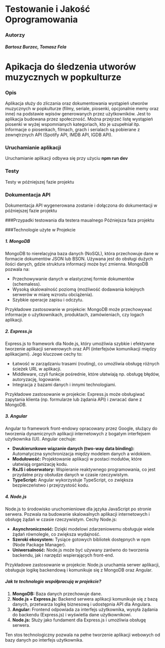 Testowanie i Jakość Oprogramowania
=============
### **Autorzy**
##### **Bartosz Burzec, Tomasz Fela**



# **Apikacja do śledzenia utworów muzycznych w popkulturze**

### Opis 
Aplikacja służy do zliczania oraz dokumentowania wystąpień utworów muzycznych w popkulturze (filmy, seriale, piosenki, opcjonalnie memy oraz inne) na podstawie wpisów generowanych przez użytkowników. Jest to aplikacja budowana przez społeczność. Można przejrzeć listę wystąpień piosenki w wyżej wspomnianych kategoriach, kto je uzupełniał itp. Informacje o piosenkach, filmach, grach i serialach są pobierane z zewnętrznych API (Spotify API, IMDB API, IGDB API).


### Uruchamianie aplikacji
Uruchamianie aplikacji odbywa się przy użyciu **npm run dev**

### Testy
Testy w późniejszej fazie projektu

### Dokumentacja API
Dokumentacja API wygenerowana zostanie i dołączona do dokumentacji w późniejszej fazie projektu

###Przypadki testowania dla testera maualnego
Późniejsza faza projektu

###Technologie użyte w Projekcie 

##### 1. MongoDB
MongoDB to nierelacyjna baza danych (NoSQL), która przechowuje dane w formacie dokumentów JSON lub BSON. Używana jest do obsługi dużych ilości danych, gdzie struktura informacji może być zmienna. MongoDB pozwala na:

- Przechowywanie danych w elastycznej formie dokumentów (schemaless).
- Wysoką skalowalność poziomą (możliwość dodawania kolejnych serwerów w miarę wzrostu obciążenia).
- Szybkie operacje zapisu i odczytu.

Przykładowe zastosowanie w projekcie: MongoDB może przechowywać informacje o użytkownikach, produktach, zamówieniach, czy logach aplikacji.

##### 2. Express.js
Express.js to framework dla Node.js, który umożliwia szybkie i efektywne tworzenie aplikacji serwerowych oraz API (interfejsów komunikacji między aplikacjami). Jego kluczowe cechy to:

- Łatwość w zarządzaniu trasami (routing), co umożliwia obsługę różnych ścieżek URL w aplikacji.
- Middleware, czyli funkcje pośrednie, które ułatwiają np. obsługę błędów, autoryzację, logowanie.
- Integracja z bazami danych i innymi technologiami.

Przykładowe zastosowanie w projekcie: Express.js może obsługiwać zapytania klienta (np. formularze lub żądania API) i zwracać dane z MongoDB.

##### 3. Angular
Angular to framework front-endowy opracowany przez Google, służący do tworzenia dynamicznych aplikacji internetowych z bogatym interfejsem użytkownika (UI). Angular cechuje:

- **Dwukierunkowe wiązanie danych (two-way data binding):** Automatyczna synchronizacja między modelem danych a widokiem.
- **Modułowość:** Projektowanie aplikacji w postaci modułów, które ułatwiają organizację kodu.
- **RxJS i obserwatory:** Wspieranie reaktywnego programowania, co jest przydatne przy obsłudze danych w czasie rzeczywistym.
- **TypeScript:** Angular wykorzystuje TypeScript, co zwiększa bezpieczeństwo i przejrzystość kodu.

##### 4. Node.js
Node.js to środowisko uruchomieniowe dla języka JavaScript po stronie serwera. Pozwala na budowanie skalowalnych aplikacji internetowych i obsługę żądań w czasie rzeczywistym. Cechy Node.js:

- **Asynchroniczność:** Dzięki modelowi zdarzeniowemu obsługuje wiele żądań równolegle, co zwiększa wydajność.
- **Szeroki ekosystem:** Tysiące gotowych bibliotek dostępnych w npm (Node Package Manager).
- **Uniwersalność:** Node.js może być używany zarówno do tworzenia backendu, jak i narzędzi wspierających front-end.

Przykładowe zastosowanie w projekcie: Node.js uruchamia serwer aplikacji, obsługuje logikę backendową i komunikuje się z MongoDB oraz Angular.

##### Jak te technologie współpracują w projekcie?

1. **MongoDB:** Baza danych przechowuje dane.
2. **Node.js + Express.js:** Backend serwera aplikacji komunikuje się z bazą danych, przetwarza logikę biznesową i udostępnia API dla Angulara.
3. **Angular:** Frontend odpowiada za interfejs użytkownika, wysyła żądania do backendu (Express.js) i wyświetla dane użytkownikowi.
4. **Node.js:** Służy jako fundament dla Express.js i umożliwia obsługę serwera.

Ten stos technologiczny pozwala na pełne tworzenie aplikacji webowych od bazy danych po interfejs użytkownika.



